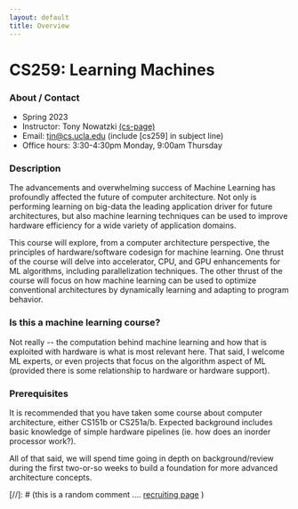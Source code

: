 ```yaml
---
layout: default
title: Overview
---
```


# CS259: Learning Machines
 
### About / Contact

* Spring 2023
* Instructor: Tony Nowatzki  [(cs-page)](http://web.cs.ucla.edu/~tjn)
* Email: tjn@cs.ucla.edu (include [cs259] in subject line)
* Office hours: 3:30-4:30pm Monday, 9:00am Thursday

### Description

The advancements and overwhelming success of Machine Learning has profoundly
affected the future of computer architecture. Not only is performing learning
on big-data the leading application driver for future architectures, but also
machine learning techniques can be used to improve hardware efficiency for a
wide variety of application domains.

This course will explore, from a computer architecture perspective, the
principles of hardware/software codesign for machine learning. One thrust of
the course will delve into accelerator, CPU, and GPU enhancements for ML
algorithms, including parallelization techniques. The other thrust of the
course will focus on how machine learning can be used to optimize conventional
architectures by dynamically learning and adapting to program behavior.

### Is this a machine learning course?

Not really -- the computation behind machine learning and how that is exploited with 
hardware is what is most relevant here.  That said, I welcome ML experts, or even projects
that focus on the algorithm aspect of ML (provided there is some relationship to hardware or
hardware support).

### Prerequisites

It is recommended that you have taken some course about computer architecture,
either CS151b or CS251a/b.  Expected background includes basic knowledge of
simple hardware pipelines (ie. how does an inorder processor work?).

All of that said, we will spend time going in depth on background/review during
the first two-or-so weeks to build a foundation for more advanced architecture
concepts.

[//]: # (this is a random comment  .... [recruiting page]({{site.baseurl}}/08-recruiting/)  )
